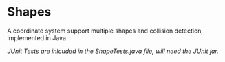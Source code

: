 # Shapes
A coordinate system support multiple shapes and collision detection, implemented in Java.

*JUnit Tests are inlcuded in the ShapeTests.java file, will need the JUnit jar.*
